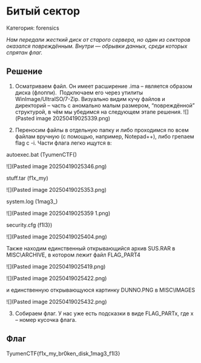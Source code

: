 
# Битый сектор

Категория: forensics

_Нам передали жесткий диск от старого сервера, но один из секторов оказался повреждённым. Внутри — обрывки данных, среди которых спрятан флаг._

## Решение

1. Осматриваем файл. Он имеет расширение .ima – является образом диска (флоппи). 
    Подключаем его через утилиты WinImage/UltraISO/7-Zip. Визуально видим кучу файлов и директорий – часть с аномально малым размером, “повреждённой” структурой, в чём мы убедимся на следующем этапе решения.
![](Pasted image 20250419025339.png)

2. Переносим файлы в отдельную папку и либо проходимся по всем файлам вручную (с помощью, например, Notepad++), либо грепаем flag с -i. Части флага легко ищутся в:
    

autoexec.bat (TyumenCTF{)

![](Pasted image 20250419025346.png)

stuff.tar (f1x_my)

![](Pasted image 20250419025353.png)

system.log (1mag3_)

![](Pasted image 20250419025359 1.png)

security.cfg (f1l3})

![](Pasted image 20250419025404.png)

Также находим единственный открывающийся архив SUS.RAR в MISC\ARCHIVE, в котором лежит файл FLAG_PART4

![](Pasted image 20250419025419.png)

![](Pasted image 20250419025422.png)

и единственную открывающуюся картинку DUNNO.PNG в MISC\IMAGES

![](Pasted image 20250419025432.png)

3. Собираем флаг. У нас уже есть подсказки в виде FLAG_PARTx, где x – номер кусочка флага.
## Флаг
TyumenCTF{f1x_my_br0ken_disk_1mag3_f1l3}

